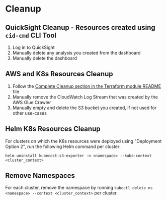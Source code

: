 # Cleanup

## QuickSight Cleanup - Resources created using `cid-cmd` CLI Tool

1. Log in to QuickSight
2. Manually delete any analysis you created from the dashboard
3. Manually delete the dashboard

## AWS and K8s Resources Cleanup

1. Follow the [Complete Cleanup section in the Terraform module README](terraform/terraform-aws-cca/README.md/.#complete-cleanup) file
2. Manually remove the CloudWatch Log Stream that was created by the AWS Glue Crawler
3. Manually empty and delete the S3 bucket you created, if not used for other use-cases

## Helm K8s Resources Cleanup

For clusters on which the K8s resources were deployed using "Deployment Option 2", run the following Helm command per cluster:

    helm uninstall kubecost-s3-exporter -n <namespace> --kube-context <cluster_context>

## Remove Namespaces

For each cluster, remove the namespace by running `kubectl delete ns <namespace> --context <cluster_context>` per cluster.